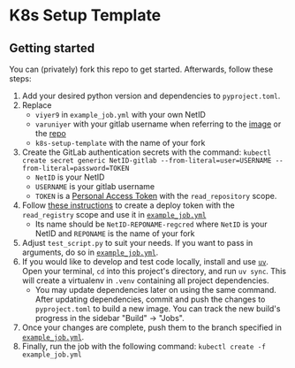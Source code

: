 # K8s Setup Template



## Getting started

You can (privately) fork this repo to get started. Afterwards, follow these steps:

1. Add your desired python version and dependencies to `pyproject.toml`.
2. Replace
    - `viyer9` in `example_job.yml` with your own NetID
    - `varuniyer` with your gitlab username when referring to the [image](https://gitlab.nrp-nautilus.io/varuniyer/k8s-setup-template/-/blob/main/example_job.yml?ref_type=heads#L14) or the [repo](https://gitlab.nrp-nautilus.io/varuniyer/k8s-setup-template/-/blob/main/example_job.yml?ref_type=heads#L51)
    - `k8s-setup-template` with the name of your fork
3. Create the GitLab authentication secrets with the command: `kubectl create secret generic NetID-gitlab --from-literal=user=USERNAME --from-literal=password=TOKEN`
    - `NetID` is your NetID
    - `USERNAME` is your gitlab username
    - `TOKEN` is a [Personal Access Token](https://docs.gitlab.com/ee/user/profile/personal_access_tokens.html) with the `read_repository` scope.
4. Follow [these instructions](https://nrp.ai/documentation/userdocs/development/private-repos/) to create a deploy token with the `read_registry` scope and use it in [`example_job.yml`](https://gitlab.nrp-nautilus.io/varuniyer/k8s-setup-template/-/blob/main/example_job.yml?ref_type=heads#L61)
    - Its name should be `NetID-REPONAME-regcred` where `NetID` is your NetID and `REPONAME` is the name of your fork
5. Adjust `test_script.py` to suit your needs. If you want to pass in arguments, do so in [`example_job.yml`](https://gitlab.nrp-nautilus.io/varuniyer/k8s-setup-template/-/blob/main/example_job.yml?ref_type=heads#L31).
6. If you would like to develop and test code locally, install and use [`uv`](https://docs.astral.sh/uv/getting-started/installation/). Open your terminal, `cd` into this project\'s directory, and run `uv sync`. This will create a virtualenv in `.venv` containing all project dependencies.
    - You may update dependencies later on using the same command. After updating dependencies, commit and push the changes to `pyproject.toml` to build a new image. You can track the new build\'s progress in the sidebar \"Build\" -> \"Jobs\".
7. Once your changes are complete, push them to the branch specified in [`example_job.yml`](https://gitlab.nrp-nautilus.io/varuniyer/k8s-setup-template/-/blob/main/example_job.yml?ref_type=heads#L49).
8. Finally, run the job with the following command: `kubectl create -f example_job.yml`
